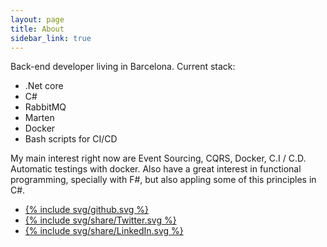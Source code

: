 ```yaml
---
layout: page
title: About
sidebar_link: true
---
```

<p>  
  Back-end developer living in Barcelona. Current stack:
  <ul>
    <li>.Net core</li>
    <li>C#</li>
    <li>RabbitMQ</li>
    <li>Marten</li>
    <li>Docker</li>
    <li>Bash scripts for CI/CD</li>
  </ul>
</p>
<p class="message">
  My main interest right now are Event Sourcing, CQRS, Docker, C.I / C.D. Automatic testings with docker.
  Also have a great interest in functional programming, specially with F#, but also appling some of this principles in C#.
</p>

<ul class="share-buttons about-icons">
  <li><a href="https://github.com/divad4686/" target="_blank" title="Github">{% include svg/github.svg %}</a></li>
  <li><a href="https://twitter.com/divad4686/" target="_blank" title="Twitter">{% include svg/share/Twitter.svg %}</a></li>
  <li><a href="https://www.linkedin.com/in/divad4686/" target="_blank" title="LinkedIn">{% include svg/share/LinkedIn.svg %}</a></li>
</ul>

